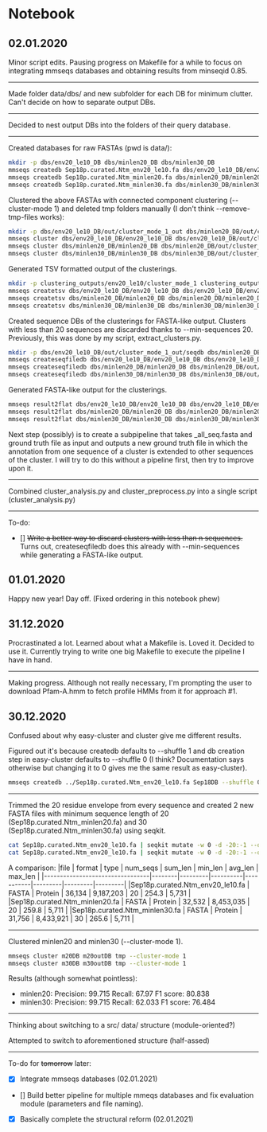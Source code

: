 # Notebook

## 02.01.2020
Minor script edits. Pausing progress on Makefile for a while to focus on integrating mmseqs databases and obtaining results from minseqid 0.85.

---
Made folder data/dbs/ and new subfolder for each DB for minimum clutter. Can't decide on how to separate output DBs.

---
Decided to nest output DBs into the folders of their query database.

---
Created databases for raw FASTAs (pwd is data/):
```sh
mkdir -p dbs/env20_le10_DB dbs/minlen20_DB dbs/minlen30_DB
mmseqs createdb Sep18p.curated.Ntm_env20_le10.fa dbs/env20_le10_DB/env20_le10_DB --shuffle 0
mmseqs createdb Sep18p.curated.Ntm_minlen20.fa dbs/minlen20_DB/minlen20_DB --shuffle 0
mmseqs createdb Sep18p.curated.Ntm_minlen30.fa dbs/minlen30_DB/minlen30_DB --shuffle 0
```
Clustered the above FASTAs with connected component clustering (--cluster-mode 1) and deleted tmp folders manually (I don't think --remove-tmp-files works):
```sh
mkdir -p dbs/env20_le10_DB/out/cluster_mode_1_out dbs/minlen20_DB/out/cluster_mode_1_out dbs/minlen30_DB/out/cluster_mode_1_out
mmseqs cluster dbs/env20_le10_DB/env20_le10_DB dbs/env20_le10_DB/out/cluster_mode_1_out/cluster_mode_1_out_DB dbs/env20_le10_DB/out/cluster_mode_1_out/tmp --cluster-mode 1
mmseqs cluster dbs/minlen20_DB/minlen20_DB dbs/minlen20_DB/out/cluster_mode_1_out/cluster_mode_1_out_DB dbs/minlen20_DB/out/cluster_mode_1_out/tmp --cluster-mode 1
mmseqs cluster dbs/minlen30_DB/minlen30_DB dbs/minlen30_DB/out/cluster_mode_1_out/cluster_mode_1_out_DB dbs/minlen30_DB/out/cluster_mode_1_out/tmp --cluster-mode 1
```
Generated TSV formatted output of the clusterings.
```sh
mkdir -p clustering_outputs/env20_le10/cluster_mode_1 clustering_outputs/minlen20/cluster_mode_1 clustering_outputs/minlen30/cluster_mode_1
mmseqs createtsv dbs/env20_le10_DB/env20_le10_DB dbs/env20_le10_DB/env20_le10_DB dbs/env20_le10_DB/out/cluster_mode_1_out/cluster_mode_1_out_DB clustering_outputs/env20_le10/cluster_mode_1/clusters.tsv
mmseqs createtsv dbs/minlen20_DB/minlen20_DB dbs/minlen20_DB/minlen20_DB dbs/minlen20_DB/out/cluster_mode_1_out/cluster_mode_1_out_DB clustering_outputs/minlen20/cluster_mode_1/clusters.tsv
mmseqs createtsv dbs/minlen30_DB/minlen30_DB dbs/minlen30_DB/minlen30_DB dbs/minlen30_DB/out/cluster_mode_1_out/cluster_mode_1_out_DB clustering_outputs/minlen30/cluster_mode_1/clusters.tsv
```
Created sequence DBs of the clusterings for FASTA-like output. Clusters with less than 20 sequences are discarded thanks to --min-sequences 20. Previously, this was done by my script, extract_clusters.py.
```sh
mkdir -p dbs/env20_le10_DB/out/cluster_mode_1_out/seqdb dbs/minlen20_DB/out/cluster_mode_1_out/seqdb dbs/minlen30_DB/out/cluster_mode_1_out/seqdb
mmseqs createseqfiledb dbs/env20_le10_DB/env20_le10_DB dbs/env20_le10_DB/out/cluster_mode_1_out/cluster_mode_1_out_DB dbs/env20_le10_DB/out/cluster_mode_1_out/seqdb/cluster_mode_1_out_seq_DB --min-sequences 20
mmseqs createseqfiledb dbs/minlen20_DB/minlen20_DB dbs/minlen20_DB/out/cluster_mode_1_out/cluster_mode_1_out_DB dbs/minlen20_DB/out/cluster_mode_1_out/seqdb/cluster_mode_1_out_seq_DB --min-sequences 20
mmseqs createseqfiledb dbs/minlen30_DB/minlen30_DB dbs/minlen30_DB/out/cluster_mode_1_out/cluster_mode_1_out_DB dbs/minlen30_DB/out/cluster_mode_1_out/seqdb/cluster_mode_1_out_seq_DB --min-sequences 20
```
Generated FASTA-like output for the clusterings.
```sh
mmseqs result2flat dbs/env20_le10_DB/env20_le10_DB dbs/env20_le10_DB/env20_le10_DB dbs/env20_le10_DB/out/cluster_mode_1_out/seqdb/cluster_mode_1_out_seq_DB clustering_outputs/env20_le10/cluster_mode_1/clusters_all_seq.fasta
mmseqs result2flat dbs/minlen20_DB/minlen20_DB dbs/minlen20_DB/minlen20_DB dbs/minlen20_DB/out/cluster_mode_1_out/seqdb/cluster_mode_1_out_seq_DB clustering_outputs/minlen20/cluster_mode_1/clusters_all_seq.fasta
mmseqs result2flat dbs/minlen30_DB/minlen30_DB dbs/minlen30_DB/minlen30_DB dbs/minlen30_DB/out/cluster_mode_1_out/seqdb/cluster_mode_1_out_seq_DB clustering_outputs/minlen30/cluster_mode_1/clusters_all_seq.fasta
```
Next step (possibly) is to create a subpipeline that takes _all_seq.fasta and ground truth file as input and outputs a new ground truth file in which the annotation from one sequence of a cluster is extended to other sequences of the cluster.
I will try to do this without a pipeline first, then try to improve upon it.

---
Combined cluster_analysis.py and cluster_preprocess.py into a single script (cluster_analysis.py)

---
To-do:
- [] ~~Write a better way to discard clusters with less than n sequences.~~ Turns out, createseqfiledb does this already with --min-sequences while generating a FASTA-like output. 

## 01.01.2020
Happy new year! Day off. (Fixed ordering in this notebook phew)

## 31.12.2020
Procrastinated a lot. Learned about what a Makefile is. Loved it. Decided to use it. Currently trying to write one big Makefile to execute the pipeline I have in hand.

---
Making progress. Although not really necessary, I'm prompting the user to download Pfam-A.hmm to fetch profile HMMs from it for approach #1.

## 30.12.2020
Confused about why easy-cluster and cluster give me different results.

Figured out it's because createdb defaults to --shuffle 1 and db creation step in easy-cluster defaults to --shuffle 0 (I think? Documentation says otherwise but changing it to 0 gives me the same result as easy-cluster).

```sh
mmseqs createdb ../Sep18p.curated.Ntm_env20_le10.fa Sep18DB --shuffle 0
```

---
Trimmed the 20 residue envelope from every sequence and created 2 new FASTA files with minimum sequence length of 20 (Sep18p.curated.Ntm_minlen20.fa) and 30 (Sep18p.curated.Ntm_minlen30.fa) using seqkit.

```sh
cat Sep18p.curated.Ntm_env20_le10.fa | seqkit mutate -w 0 -d -20:-1 --quiet | seqkit seq -w 0 -m 20 > Sep18p.curated.Ntm_minlen20.fa
cat Sep18p.curated.Ntm_env20_le10.fa | seqkit mutate -w 0 -d -20:-1 --quiet | seqkit seq -w 0 -m 30 > Sep18p.curated.Ntm_minlen30.fa
```
A comparison:
|file                             | format |   type  | num_seqs |  sum_len  | min_len | avg_len | max_len |
|---------------------------------|--------|---------|----------|-----------|---------|---------|---------|
|Sep18p.curated.Ntm_env20_le10.fa | FASTA  | Protein |  36,134  | 9,187,203 |   20    |  254.3  |  5,731  |
|Sep18p.curated.Ntm_minlen20.fa   | FASTA  | Protein |  32,532  | 8,453,035 |   20    |  259.8  |  5,711  |
|Sep18p.curated.Ntm_minlen30.fa   | FASTA  | Protein |  31,756  | 8,433,921 |   30    |  265.6  |  5,711  |

---
Clustered minlen20 and minlen30 (--cluster-mode 1).

```sh
mmseqs cluster m20DB m20outDB tmp --cluster-mode 1
mmseqs cluster m30DB m30outDB tmp --cluster-mode 1
```

Results (although somewhat pointless):
- minlen20: 
    Precision: 99.715
    Recall: 67.97
    F1 score: 80.838
- minlen30:
    Precision: 99.715
    Recall: 62.033
    F1 score: 76.484

---
Thinking about switching to a src/ data/ structure (module-oriented?)

Attempted to switch to aforementioned structure (half-assed)

---
To-do for ~~tomorrow~~ later:
- [x] Integrate mmseqs databases (02.01.2021)
- [] Build better pipeline for multiple mmeqs databases and fix evaluation module (parameters and file naming).
- [x] Basically complete the structural reform (02.01.2021)